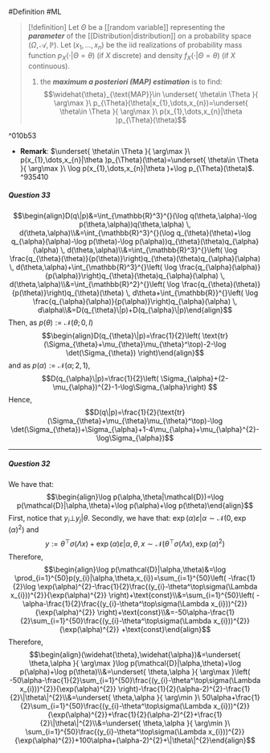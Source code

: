 #Definition #ML 

> [!definition]
> Let $\Theta$ be a [[random variable]] representing the ***parameter*** of the [[Distribution|distribution]] on a probability space $(\Omega,\mathcal{A},\mathbb{P})$. Let $(x_{1},\dots,x_{n})$ be the iid realizations of probability mass function $p_{X}(\cdot|\Theta=\theta)$ (if $X$ discrete) and density $f_{X}(\cdot|\Theta=\theta)$ (if $X$ continuous). 
> 
> 1. the ***maximum a posteriori (MAP) estimation*** is to find: $$\widehat{\theta}_{\text{MAP}}\in \underset{ \theta\in \Theta }{ \arg\max }\ p_{\Theta}(\theta|x_{1},\dots,x_{n})=\underset{ \theta\in \Theta }{ \arg\max }\ p(x_{1},\dots,x_{n}|\theta )p_{\Theta}(\theta)$$

^010b53

- **Remark**: $\underset{ \theta\in \Theta }{ \arg\max }\ p(x_{1},\dots,x_{n}|\theta )p_{\Theta}(\theta)=\underset{ \theta\in \Theta }{ \arg\max }\ \log p(x_{1},\dots,x_{n}|\theta )+\log p_{\Theta}(\theta)$. ^935410

##### Question 33

$$\begin{align}D(q\|p)&=\int_{\mathbb{R}^3}^{}(\log q(\theta,\alpha)-\log p(\theta,\alpha))q(\theta,\alpha)  \, d(\theta,\alpha)\\&=\int_{\mathbb{R}^3}^{}(\log q_{\theta}(\theta)+\log q_{\alpha}(\alpha)-\log p(\theta)-\log p(\alpha))q_{\theta}(\theta)q_{\alpha}(\alpha)  \, d(\theta,\alpha)\\&=\int_{\mathbb{R}^3}^{}\left( \log \frac{q_{\theta}(\theta)}{p(\theta)}\right)q_{\theta}(\theta)q_{\alpha}(\alpha)  \, d(\theta,\alpha)+\int_{\mathbb{R}^3}^{}\left( \log \frac{q_{\alpha}(\alpha)}{p(\alpha)}\right)q_{\theta}(\theta)q_{\alpha}(\alpha)  \, d(\theta,\alpha)\\&=\int_{\mathbb{R}^2}^{}\left( \log \frac{q_{\theta}(\theta)}{p(\theta)}\right)q_{\theta}(\theta) \, d\theta+\int_{\mathbb{R}}^{}\left( \log \frac{q_{\alpha}(\alpha)}{p(\alpha)}\right)q_{\alpha}(\alpha)  \, d\alpha\\&=D(q_{\theta}\|p)+D(q_{\alpha}\|p)\end{align}$$
Then, as $p(\theta):=\mathcal{N}(\theta;0,I)$
$$\begin{align}D(q_{\theta}\|p)=\frac{1}{2}\left( \text{tr}(\Sigma_{\theta}+\mu_{\theta}\mu_{\theta}^\top)-2-\log \det(\Sigma_{\theta}) \right)\end{align}$$and as $p(\alpha):=\mathcal{N}(\alpha;2,1)$, $$D(q_{\alpha}\|p)=\frac{1}{2}\left( \Sigma_{\alpha}+(2-\mu_{\alpha})^{2}-1-\log\Sigma_{\alpha}\right) $$Hence, $$D(q\|p)=\frac{1}{2}(\text{tr}(\Sigma_{\theta}+\mu_{\theta}\mu_{\theta}^\top)-\log \det(\Sigma_{\theta})+\Sigma_{\alpha}+1-4\mu_{\alpha}+\mu_{\alpha}^{2}-\log\Sigma_{\alpha})$$

---
##### Question 32
We have that: $$\begin{align}\log p(\alpha,\theta|\mathcal{D})=\log p(\mathcal{D}|\alpha,\theta)+\log p(\alpha)+\log p(\theta)\end{align}$$First, notice that  $y_{i}{\bot}y_{j}|\theta$. Secondly, we have that: $\exp(\alpha)\varepsilon|\alpha \sim \mathcal{N}(0,\exp(\alpha)^{2})$ and $$y:=\theta^\top\sigma(\Lambda x)+\exp(\alpha)\varepsilon|\alpha,\theta,x\sim \mathcal{N}(\theta^\top\sigma(\Lambda x),\exp(\alpha)^{2})$$ Therefore, $$\begin{align}\log p(\mathcal{D}|\alpha,\theta)&=\log \prod_{i=1}^{50}p(y_{i}|\alpha,\theta,x_{i})=\sum_{i=1}^{50}\left( -\frac{1}{2}\log \exp(\alpha)^{2}-\frac{1}{2}\frac{(y_{i}-\theta^\top\sigma(\Lambda x_{i}))^{2}}{\exp(\alpha)^{2}} \right)+\text{const}\\&=\sum_{i=1}^{50}\left( -\alpha-\frac{1}{2}\frac{(y_{i}-\theta^\top\sigma(\Lambda x_{i}))^{2}}{\exp(\alpha)^{2}} \right)+\text{const}\\&=-50\alpha-\frac{1}{2}\sum_{i=1}^{50}\frac{(y_{i}-\theta^\top\sigma(\Lambda x_{i}))^{2}}{\exp(\alpha)^{2}} +\text{const}\end{align}$$
Therefore, $$\begin{align}(\widehat{\theta},\widehat{\alpha})&=\underset{ \theta,\alpha }{ \arg\max }\log p(\mathcal{D}|\alpha,\theta)+\log p(\alpha)+\log p(\theta)\\&=\underset{ \theta,\alpha }{ \arg\max }\left( -50\alpha-\frac{1}{2}\sum_{i=1}^{50}\frac{(y_{i}-\theta^\top\sigma(\Lambda x_{i}))^{2}}{\exp(\alpha)^{2}} \right)-\frac{1}{2}(\alpha-2)^{2}-\frac{1}{2}\|\theta\|^{2}\\&=\underset{ \theta,\alpha }{ \arg\min }\ 50\alpha+\frac{1}{2}\sum_{i=1}^{50}\frac{(y_{i}-\theta^\top\sigma(\Lambda x_{i}))^{2}}{\exp(\alpha)^{2}}+\frac{1}{2}(\alpha-2)^{2}+\frac{1}{2}\|\theta\|^{2}\\&=\underset{ \theta,\alpha }{ \arg\min }\ \sum_{i=1}^{50}\frac{(y_{i}-\theta^\top\sigma(\Lambda x_{i}))^{2}}{\exp(\alpha)^{2}}+100\alpha+(\alpha-2)^{2}+\|\theta\|^{2}\end{align}$$